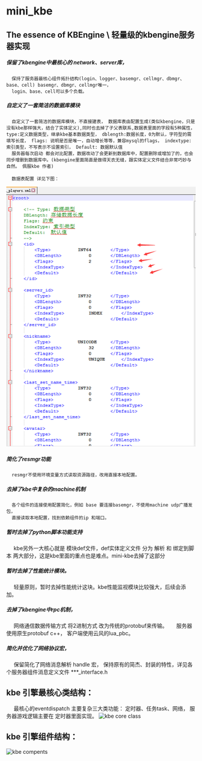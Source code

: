 mini_kbe
=============
The essence of KBEngine \ 轻量级的kbengine服务器实现
-------------

##### 保留了kbengine中最核心的 network、server库， 
      保持了服务器最核心组件拓扑结构(login、logger、basemgr、cellmgr、dbmgr、base、cell) basemgr、dbmgr、cellmgr唯一，
      login、base、cell可以多个负载。
	  
##### 自定义了一套简洁的数据库模块
      自定义了一套简洁的数据库模块，不直接建表， 数据库表由配置生成(类似kbengine，只是 没有kbe那样强大，结合了实体定义),同时也去掉了子父表联系,数据表里面的字段有5种属性， type:定义数据类型，继承kbe基本数据类型， dblength:数据长度，0为默认，字符型的需填写长度， flags: 说明是否是唯一，自动增长等等，兼容mysql的flags， indextype: 索引类型，不写表示不设置索引， Default: 数据默认值
      服务器每次启动 都会对比配置，数据改动了会更新到数据库中，配置删除或增加了的，也会同步增删到数据库中。(kbengine里面简直是做得天衣无缝，跟实体定义文件结合非常巧妙与自然。 佩服kbe 作者)

      数据表配置 详见下图：
![kbe dbconfig](https://github.com/MirLegend/mini-kbe/blob/master/doc/dbconfig.png)


##### 简化了resmgr功能
      resmgr不使用环境变量方式读取资源路径，改用直接本地配置。

##### 去掉了kbe中复杂的machine机制
      各个组件的连接使用配置简化，例如 base 要连接basemgr，不使用machine udp广播发包，
      直接读取本地配置，找到依赖组件的ip 和端口。

##### 暂时去掉了python脚本功能支持
      kbe另外一大核心就是 模块def文件，def实体定义文件 分为 解析 和 绑定到脚本 两大部分，这是kbe里面的重点也是难点。mini-kbe去掉了这部分
 

##### 暂时去掉了性能统计模块。
      轻量原则，暂时去掉性能统计这块。kbe性能监视模块比较强大，后续会添加。

##### 去掉了kbengine中rpc机制， 
      网络通信数据传输方式 将2进制方式 改为传统的protobuf来传输。
      服务器使用原生protobuf c++， 客户端使用云风的lua_pbc。
      
##### 简化并优化了网络协议宏， 
      保留简化了网络消息解析 handle 宏， 保持原有的简杰、封装的特性，详见各个服务器组件消息定义文件 ***_interface.h 

## kbe 引擎最核心类结构：

      最核心的eventdispatch 主要复杂三大类功能： 定时器、任务task、网络， 服务器游戏逻辑主要在 定时器里面实现。
![kbe core class](https://github.com/MirLegend/mini-kbe/blob/master/doc/class.png)

## kbe 引擎组件结构：
![kbe compents](https://github.com/MirLegend/mini-kbe/blob/master/doc/compents.png)
